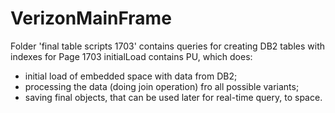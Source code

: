 # VerizonMainFrame

Folder 'final table scripts 1703' contains queries for creating DB2 tables with indexes for Page 1703
initialLoad contains PU, which does:
 - initial load of embedded space with data from DB2;
 - processing the data (doing join operation) fro all possible variants;
 - saving final objects, that can be used later for real-time query, to space.